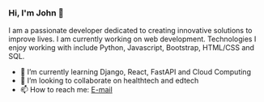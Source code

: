 ### Hi, I'm John 👋

I am a passionate developer dedicated to creating innovative solutions to improve lives. I am currently working on web development. Technologies I enjoy working with include Python, Javascript, Bootstrap, HTML/CSS and SQL.

- 🔭 I’m currently learning Django, React, FastAPI and Cloud Computing 
- 👯 I’m looking to collaborate on healthtech and edtech
- 📫 How to reach me: [E-mail](mailto:gitahi109@gmail.com)

<!--- [![John's github stats](https://github-readme-stats.vercel.app/api?username=9itahi)](https://github.com/anuraghazra/github-readme-stats) --->
